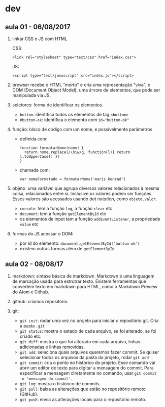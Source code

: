 # dev

## aula 01 - 06/08/2017

1. linkar CSS e JS com HTML

    CSS:
    ```
    <link rel="stylesheet" type="text/css" href="index.css">
    ```

    JS:
    ```
    <script type="text/javascript" src="index.js"></script>
    ```

1. browser recebe o HTML "morto" e cria uma representação "viva", o DOM (Document Object Model), uma árvore de elementos, que pode ser manipulada via JS.

1. seletores: forma de identificar os elementos.
    - `button`: identifica todos os elementos de tag `<button>`
    - `#button-ok`: identifica o elemento com `id="button-ok"`

1. função: bloco de código com um nome, e possivelmente parâmetros
    - definida com:
      ```
      function formatarNome(nome) {
        return nome.replace(/\b\w/g, function(l){ return l.toUpperCase() })
      }
      ```

    - chamada com:
      ```
      var nomeFormatado = formatarNome('maris konrad')
      ```

1. objeto: uma variável que agrupa diversos valores relacionados à mesma coisa, relacionados entre si. Inclusive os valores podem ser funções. Esses valores são acessados usando *dot notation*, como `objeto.valor`.
    - `console`: tem a função `log`, a função `clear` etc
    - `document`: tem a função `getElementById` etc
    - os elementos de input tem a função `addEventListener`, a propriedade `value` etc

1. formas do JS acessar o DOM:
    - por id do elemento: `document.getElementById('button-ok')`
    - existem outras formas além de `getElementById`


## aula 02 - 08/08/17

1. markdown: sintaxe básica de markdown. Markdown é uma linguagem de marcação usada para estrutrar texto. Existem ferramentas que convertem texto em markdown para HTML, como o Markdown Preview do Atom e Github.

1. github: criamos repositório.

1. git:
    - `git init`: rodar uma vez no projeto para iniciar o repositório git. Cria a pasta `.git`
    - `git status`: mostra o estado de cada arquivo, se foi alterado, se foi criado etc.
    - `git diff`: mostra o que foi alterado em cada arquivo, linhas adicionadas e linhas removidas.
    - `git add`: seleciona quais arquivos queremos fazer commit. Se quiser selecionar todos os arquivos da pasta do projeto, rodar `git add .`
    - `git commit`: cria o ponto no histórico do projeto. Esse comando vai abrir um editor de texto para digitar a mensagem do commit. Para especificar a mensagem diretamente no comando, usar `git commit -m 'mensagem do commit'`.
    - `git log`: mostra o histórico de commits.
    - `git pull`: baixa as alterações que estão no repositório remoto (GitHub).
    - `git push`: envia as alterações locais para o repositório remoto.
